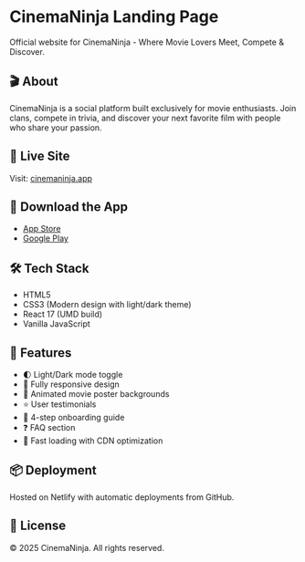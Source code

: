 # CinemaNinja Landing Page

Official website for CinemaNinja - Where Movie Lovers Meet, Compete & Discover.

## 🎬 About

CinemaNinja is a social platform built exclusively for movie enthusiasts. Join clans, compete in trivia, and discover your next favorite film with people who share your passion.

## 🚀 Live Site

Visit: [cinemaninja.app](https://cinemaninja.app)

## 📱 Download the App

- [App Store](https://apps.apple.com/app/id1612017004)
- [Google Play](https://play.google.com/store/apps/details?id=com.kahstudios.cinema_ninja)

## 🛠️ Tech Stack

- HTML5
- CSS3 (Modern design with light/dark theme)
- React 17 (UMD build)
- Vanilla JavaScript

## 🌟 Features

- 🌓 Light/Dark mode toggle
- 📱 Fully responsive design
- 🎨 Animated movie poster backgrounds
- ⭐ User testimonials
- 🎯 4-step onboarding guide
- ❓ FAQ section
- 🚀 Fast loading with CDN optimization

## 📦 Deployment

Hosted on Netlify with automatic deployments from GitHub.

## 📄 License

© 2025 CinemaNinja. All rights reserved.
